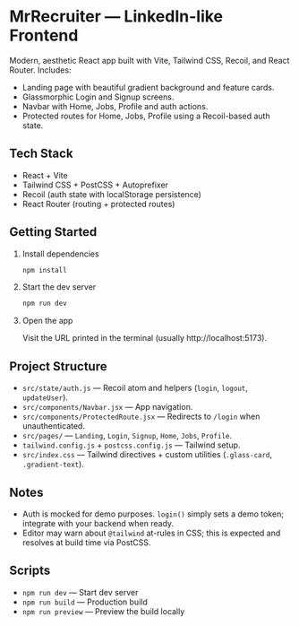 # MrRecruiter — LinkedIn-like Frontend

Modern, aesthetic React app built with Vite, Tailwind CSS, Recoil, and React Router. Includes:

- Landing page with beautiful gradient background and feature cards.
- Glassmorphic Login and Signup screens.
- Navbar with Home, Jobs, Profile and auth actions.
- Protected routes for Home, Jobs, Profile using a Recoil-based auth state.

## Tech Stack

- React + Vite
- Tailwind CSS + PostCSS + Autoprefixer
- Recoil (auth state with localStorage persistence)
- React Router (routing + protected routes)

## Getting Started

1. Install dependencies

   ```bash
   npm install
   ```

2. Start the dev server

   ```bash
   npm run dev
   ```

3. Open the app

   Visit the URL printed in the terminal (usually http://localhost:5173).

## Project Structure

- `src/state/auth.js` — Recoil atom and helpers (`login`, `logout`, `updateUser`).
- `src/components/Navbar.jsx` — App navigation.
- `src/components/ProtectedRoute.jsx` — Redirects to `/login` when unauthenticated.
- `src/pages/` — `Landing`, `Login`, `Signup`, `Home`, `Jobs`, `Profile`.
- `tailwind.config.js` + `postcss.config.js` — Tailwind setup.
- `src/index.css` — Tailwind directives + custom utilities (`.glass-card`, `.gradient-text`).

## Notes

- Auth is mocked for demo purposes. `login()` simply sets a demo token; integrate with your backend when ready.
- Editor may warn about `@tailwind` at-rules in CSS; this is expected and resolves at build time via PostCSS.

## Scripts

- `npm run dev` — Start dev server
- `npm run build` — Production build
- `npm run preview` — Preview the build locally
